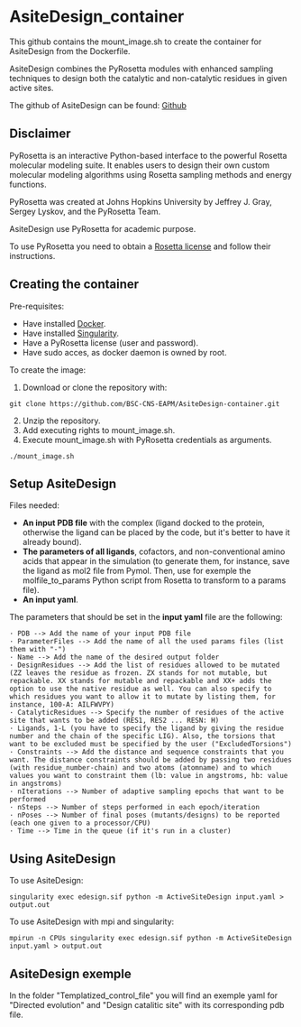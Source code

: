 # AsiteDesign_container
This github contains the mount_image.sh to create the container for AsiteDesign from the Dockerfile.

AsiteDesign combines the PyRosetta modules with enhanced sampling techniques to design both the catalytic and non-catalytic residues in given active sites.

The github of AsiteDesign can be found: [Github](https://github.com/masoudk/AsiteDesign)

Disclaimer
---
PyRosetta is an interactive Python-based interface to the powerful Rosetta molecular modeling suite. It enables users to design their own custom molecular modeling algorithms using Rosetta sampling methods and energy functions.

PyRosetta was created at Johns Hopkins University by Jeffrey J. Gray, Sergey Lyskov, and the PyRosetta Team.

AsiteDesign use PyRosetta for academic purpose.

To use PyRosetta you need to obtain a [Rosetta license](https://www.pyrosetta.org/home/licensing-pyrosetta) and follow their instructions.


Creating the container
---
Pre-requisites:
- Have installed [Docker](https://docs.docker.com/engine/install/ubuntu/).
- Have installed [Singularity](https://docs.sylabs.io/guides/3.0/user-guide/installation.html).
- Have a PyRosetta license (user and password).
- Have sudo acces, as docker daemon is owned by root.

To create the image:
  1. Download or clone the repository with:
  ```
  git clone https://github.com/BSC-CNS-EAPM/AsiteDesign-container.git
  ```
  2. Unzip the repository.
  3. Add executing rights to mount_image.sh.
  4. Execute mount_image.sh with PyRosetta credentials as arguments.
  ```
  ./mount_image.sh
  ```

Setup AsiteDesign
---
Files needed:
- **An input PDB file** with the complex (ligand docked to the protein, otherwise the ligand can be placed by the code, but it's better to have it already bound).
- **The parameters of all ligands**, cofactors, and non-conventional amino acids that appear in the simulation (to generate them, for instance, save the ligand as mol2 file from Pymol. Then, use for exemple the molfile_to_params Python script from Rosetta to transform to a params file).
- **An input yaml**.

The parameters that should be set in the **input yaml** file are the following:

	· PDB --> Add the name of your input PDB file
	· ParameterFiles --> Add the name of all the used params files (list them with "-")
	· Name --> Add the name of the desired output folder
	· DesignResidues --> Add the list of residues allowed to be mutated (ZZ leaves the residue as frozen. ZX stands for not mutable, but repackable. XX stands for mutable and repackable and XX+ adds the option to use the native residue as well. You can also specify to which residues you want to allow it to mutate by listing them, for instance, 100-A: AILFWVPY)
	· CatalyticResidues --> Specify the number of residues of the active site that wants to be added (RES1, RES2 ... RESN: H)
	· Ligands, 1-L (you have to specify the ligand by giving the residue number and the chain of the specific LIG). Also, the torsions that want to be excluded must be specified by the user ("ExcludedTorsions")
	· Constraints --> Add the distance and sequence constraints that you want. The distance constraints should be added by passing two residues (with residue_number-chain) and two atoms (atomname) and to which values you want to constraint them (lb: value in angstroms, hb: value in angstroms)
	· nIterations --> Number of adaptive sampling epochs that want to be performed
	· nSteps --> Number of steps performed in each epoch/iteration
	· nPoses --> Number of final poses (mutants/designs) to be reported (each one given to a processor/CPU)
	· Time --> Time in the queue (if it's run in a cluster)

Using AsiteDesign
---
To use AsiteDesign:
```
singularity exec edesign.sif python -m ActiveSiteDesign input.yaml > output.out
```
To use AsiteDesign with mpi and singularity:
```
mpirun -n CPUs singularity exec edesign.sif python -m ActiveSiteDesign input.yaml > output.out
```

AsiteDesign exemple
---
In the folder "Templatized_control_file" you will find an exemple yaml for "Directed evolution" and "Design catalitic site" with its corresponding pdb file.
